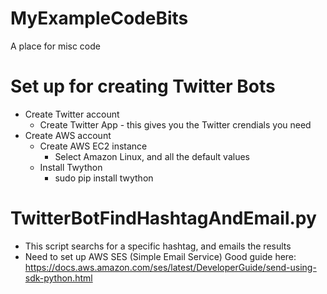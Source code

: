 # MyExampleCodeBits
A place for misc code

Set up for creating Twitter Bots
=====
* Create Twitter account
  * Create Twitter App - this gives you the Twitter crendials you need
* Create AWS account
  * Create AWS EC2 instance
    * Select Amazon Linux, and all the default values
  * Install Twython
    * sudo pip install twython

TwitterBotFindHashtagAndEmail.py
=====
* This script searchs for a specific hashtag, and emails the results
* Need to set up AWS SES (Simple Email Service) Good guide here: https://docs.aws.amazon.com/ses/latest/DeveloperGuide/send-using-sdk-python.html

